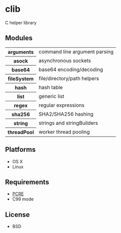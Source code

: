 # clib #

C helper library

## Modules ##
<table><tbody>
  <tr><th> arguments  </th><td> command line argument parsing </td></tr>
  <tr><th> asock      </th><td> asynchronous sockets          </td></tr>
  <tr><th> base64     </th><td> base64 encoding/decoding      </td></tr>
  <tr><th> fileSystem </th><td> file/directory/path helpers   </td></tr>
  <tr><th> hash       </th><td> hash table                    </td></tr>
  <tr><th> list       </th><td> generic list                  </td></tr>
  <tr><th> regex      </th><td> regular expressions           </td></tr>
  <tr><th> sha256     </th><td> SHA2/SHA256 hashing           </td></tr>
  <tr><th> string     </th><td> strings and stringBuilders    </td></tr>
  <tr><th> threadPool </th><td> worker thread pooling         </td></tr>
</tbody></table>

## Platforms ##
  + OS X
  + Linux

## Requirements ##
  + [PCRE](http://www.pcre.org/)
  + C99 mode

## License ##
  + BSD
